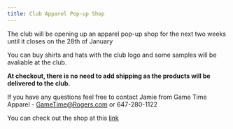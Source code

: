 ```yaml
---
title: Club Apparel Pop-up Shop
---
```




The club will be opening up an apparel pop-up shop for the next two weeks until it closes on the 28th of January

You can buy shirts and hats with the club logo and some samples will be avaliable at the club.

**At checkout, there is no need to add shipping as the products will be delivered to the club.**

If you have any questions feel free to contact Jamie from Game Time Apparel - GameTime@Rogers.com or 647-280-1122

You can check out the shop at this [link](https://gametime.gearware.com/Shop/Store.aspx?sid=59&ssid=BCF16414B87DA66CBCD6C35AFDC73A9F1498AB7C)
